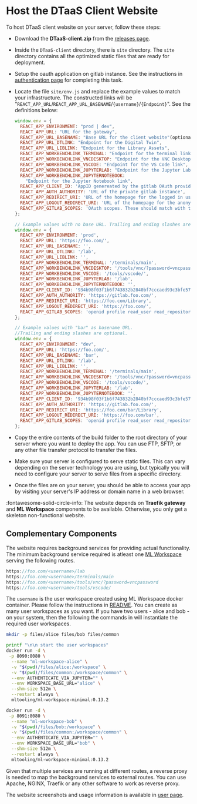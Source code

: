 # Host the DTaaS Client Website

To host DTaaS client website on your server, follow these steps:

- Download the **DTaaS-client.zip** from the
  [releases page](https://github.com/INTO-CPS-Association/DTaaS/releases).
- Inside the `DTaaS-client` directory, there is `site` directory.
  The `site` directory contains all the optimized
  static files that are ready for deployment.

- Setup the oauth application on gitlab instance.
  See the instructions in [authentication page](auth.md) for completing this task.
- Locate the file `site/env.js` and replace the example values to
  match your infrastructure.
  The constructed links will be
  "`REACT_APP_URL`/`REACT_APP_URL_BASENAME`/`{username}`/`{Endpoint}`".
  See the definitions below:

  ```js
  window.env = {
    REACT_APP_ENVIRONMENT: "prod | dev",
    REACT_APP_URL: "URL for the gateway",
    REACT_APP_URL_BASENAME: "Base URL for the client website"(optional),
    REACT_APP_URL_DTLINK: "Endpoint for the Digital Twin",
    REACT_APP_URL_LIBLINK: "Endpoint for the Library Assets",
    REACT_APP_WORKBENCHLINK_TERMINAL: "Endpoint for the terminal link",
    REACT_APP_WORKBENCHLINK_VNCDESKTOP: "Endpoint for the VNC Desktop link",
    REACT_APP_WORKBENCHLINK_VSCODE: "Endpoint for the VS Code link",
    REACT_APP_WORKBENCHLINK_JUPYTERLAB: "Endpoint for the Jupyter Lab link",
    REACT_APP_WORKBENCHLINK_JUPYTERNOTEBOOK:
      "Endpoint for the Jupyter Notebook link",
    REACT_APP_CLIENT_ID: 'AppID genereated by the gitlab OAuth provider',
    REACT_APP_AUTH_AUTHORITY: 'URL of the private gitlab instance',
    REACT_APP_REDIRECT_URI: 'URL of the homepage for the logged in users of the website',
    REACT_APP_LOGOUT_REDIRECT_URI: 'URL of the homepage for the anonymous users of the website',
    REACT_APP_GITLAB_SCOPES: 'OAuth scopes. These should match with the scopes set in gitlab OAuth provider',
  };

  // Example values with no base URL. Trailing and ending slashes are optional.
  window.env = {
    REACT_APP_ENVIRONMENT: 'prod',
    REACT_APP_URL: 'https://foo.com/',
    REACT_APP_URL_BASENAME: '',
    REACT_APP_URL_DTLINK: '/lab',
    REACT_APP_URL_LIBLINK: '',
    REACT_APP_WORKBENCHLINK_TERMINAL: '/terminals/main',
    REACT_APP_WORKBENCHLINK_VNCDESKTOP: '/tools/vnc/?password=vncpassword',
    REACT_APP_WORKBENCHLINK_VSCODE: '/tools/vscode/',
    REACT_APP_WORKBENCHLINK_JUPYTERLAB: '/lab',
    REACT_APP_WORKBENCHLINK_JUPYTERNOTEBOOK: '',
    REACT_APP_CLIENT_ID: '934b98f03f1b6f743832b2840bf7cccaed93c3bfe579093dd0942a433691ccc0',
    REACT_APP_AUTH_AUTHORITY: 'https://gitlab.foo.com/',
    REACT_APP_REDIRECT_URI: 'https://foo.com/Library',
    REACT_APP_LOGOUT_REDIRECT_URI: 'https://foo.com/',
    REACT_APP_GITLAB_SCOPES: 'openid profile read_user read_repository api',
  };

  // Example values with "bar" as basename URL.
  //Trailing and ending slashes are optional.
  window.env = {
    REACT_APP_ENVIRONMENT: "dev",
    REACT_APP_URL: 'https://foo.com/',
    REACT_APP_URL_BASENAME: 'bar',
    REACT_APP_URL_DTLINK: '/lab',
    REACT_APP_URL_LIBLINK: '',
    REACT_APP_WORKBENCHLINK_TERMINAL: '/terminals/main',
    REACT_APP_WORKBENCHLINK_VNCDESKTOP: '/tools/vnc/?password=vncpassword',
    REACT_APP_WORKBENCHLINK_VSCODE: '/tools/vscode/',
    REACT_APP_WORKBENCHLINK_JUPYTERLAB: '/lab',
    REACT_APP_WORKBENCHLINK_JUPYTERNOTEBOOK: '',
    REACT_APP_CLIENT_ID: '934b98f03f1b6f743832b2840bf7cccaed93c3bfe579093dd0942a433691ccc0',
    REACT_APP_AUTH_AUTHORITY: 'https://gitlab.foo.com/',
    REACT_APP_REDIRECT_URI: 'https://foo.com/bar/Library',
    REACT_APP_LOGOUT_REDIRECT_URI: 'https://foo.com/bar',
    REACT_APP_GITLAB_SCOPES: 'openid profile read_user read_repository api',
  };
  ```

- Copy the entire contents of the build folder to the root directory of your
  server where you want to deploy the app. You can use FTP, SFTP, or any
  other file transfer protocol to transfer the files.

- Make sure your server is configured to serve static files. This can vary
  depending on the server technology you are using, but typically you will
  need to configure your server to serve files from a specific directory.

- Once the files are on your server, you should be able to access your app
  by visiting your server's IP address or domain name in a web browser.

:fontawesome-solid-circle-info:
The website depends on **Traefik gateway** and **ML Workspace**
components to be available. Otherwise, you only get a skeleton non-functional website.

## Complementary Components

The website requires background services for providing actual functionality.
The minimum background service required is atleast
one [ML Workspace](https://github.com/ml-tooling/ml-workspace)
serving the following routes.

```js
https://foo.com/<username>/lab
https://foo.com/<username>/terminals/main
https://foo.com/<username>/tools/vnc/?password=vncpassword
https://foo.com/<username>/tools/vscode/
```

The `username` is the user workspace created using ML Workspace docker container.
Please follow the instructions in
[README](https://github.com/ml-tooling/ml-workspace/blob/main/README.md).
You can create as many user workspaces as you want.
If you have two users - alice and bob - on your system,
then the following the commands in  will instantiate the required user workspaces.

```bash
mkdir -p files/alice files/bob files/common

printf "\n\n start the user workspaces"
docker run -d \
 -p 8090:8080 \
  --name "ml-workspace-alice" \
  -v "$(pwd)/files/alice:/workspace" \
  -v "$(pwd)/files/common:/workspace/common" \
  --env AUTHENTICATE_VIA_JUPYTER="" \
  --env WORKSPACE_BASE_URL="alice" \
  --shm-size 512m \
  --restart always \
  mltooling/ml-workspace-minimal:0.13.2

docker run -d \
 -p 8091:8080 \
  --name "ml-workspace-bob" \
  -v "$(pwd)/files/bob:/workspace" \
  -v "$(pwd)/files/common:/workspace/common" \
  --env AUTHENTICATE_VIA_JUPYTER="" \
  --env WORKSPACE_BASE_URL="bob" \
  --shm-size 512m \
  --restart always \
  mltooling/ml-workspace-minimal:0.13.2
```

Given that multiple services are running at different routes,
a reverse proxy is needed to map the background services to external routes.
You can use Apache, NGINX, Traefik or any other software to work
as reverse proxy.

The website screenshots and usage information is available in
[user page](../../user/website/index.md).
